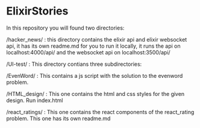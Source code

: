 # ElixirStories

In this repository you will found two directories: 

/hacker_news/ : this directory contains the elixir api and elixir websocket api, it has its own readme.md for you to run it locally, it runs the api on localhost:4000/api/ and the websocket api on localhost:3500/api/ 

/UI-test/ : This directory contians three subdirectories: 

  /EvenWord/ : This contains a js script with the solution to the evenword problem.
  
  /HTML_design/ : This one contains the html and css styles for the given design. Run index.html
  
  /react_ratings/ : This one contains the react components of the react_rating problem. This one has its own readme.md
